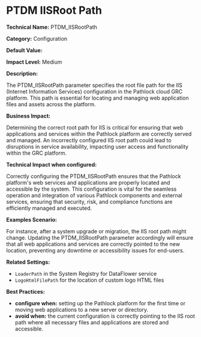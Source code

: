 # PTDM IISRoot Path

**Technical Name:** PTDM_IISRootPath

**Category:** Configuration

**Default Value:**

**Impact Level:** Medium

**Description:**

The PTDM_IISRootPath parameter specifies the root file path for the IIS (Internet Information Services) configuration in the Pathlock cloud GRC platform. This path is essential for locating and managing web application files and assets across the platform.

**Business Impact:**

Determining the correct root path for IIS is critical for ensuring that web applications and services within the Pathlock platform are correctly served and managed. An incorrectly configured IIS root path could lead to disruptions in service availability, impacting user access and functionality within the GRC platform.

**Technical Impact when configured:**

Correctly configuring the PTDM_IISRootPath ensures that the Pathlock platform's web services and applications are properly located and accessible by the system. This configuration is vital for the seamless operation and integration of various Pathlock components and external services, ensuring that security, risk, and compliance functions are efficiently managed and executed.

**Examples Scenario:**

For instance, after a system upgrade or migration, the IIS root path might change. Updating the PTDM_IISRootPath parameter accordingly will ensure that all web applications and services are correctly pointed to the new location, preventing any downtime or accessibility issues for end-users.

**Related Settings:**

- `LoaderPath` in the System Registry for DataFlower service
- `LogoHtmlFilePath` for the location of custom logo HTML files

**Best Practices:** 

- **configure when:** setting up the Pathlock platform for the first time or moving web applications to a new server or directory.
- **avoid when:** the current configuration is correctly pointing to the IIS root path where all necessary files and applications are stored and accessible.